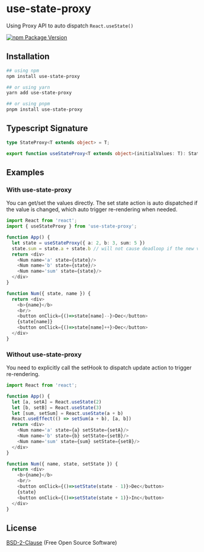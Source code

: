 # use-state-proxy

Using Proxy API to auto dispatch `React.useState()`

[![npm Package Version](https://img.shields.io/npm/v/use-state-proxy?maxAge=3600)](https://www.npmjs.com/package/use-state-proxy)

## Installation

```bash
## using npm
npm install use-state-proxy

## or using yarn
yarn add use-state-proxy

## or using pnpm
pnpm install use-state-proxy
```

## Typescript Signature
```typescript
type StateProxy<T extends object> = T;

export function useStateProxy<T extends object>(initialValues: T): StateProxy<T>;
```

## Examples

### With use-state-proxy
You can get/set the values directly.
The set state action is auto dispatched if the value is changed, which auto trigger re-rendering when needed.
```typescript jsx
import React from 'react';
import { useStateProxy } from 'use-state-proxy';

function App() {
  let state = useStateProxy({ a: 2, b: 3, sum: 5 })
  state.sum = state.a + state.b // will not cause deadloop if the new values === existing value
  return <div>
    <Num name='a' state={state}/>
    <Num name='b' state={state}/>
    <Num name='sum' state={state}/>
  </div>
}

function Num({ state, name }) {
  return <div>
    <b>{name}</b>
    <br/>
    <button onClick={()=>state[name]--}>Dec</button>
    {state[name]}
    <button onClick={()=>state[name]++}>Dec</button>
  </div>
}
```

### Without use-state-proxy
You need to explicitly call the setHook to dispatch update action to trigger re-rendering.
```typescript jsx
import React from 'react';

function App() {
  let [a, setA] = React.useState(2)
  let [b, setB] = React.useState(3)
  let [sum, setSum] = React.useState(a + b)
  React.useEffect(() => setSum(a + b), [a, b])
  return <div>
    <Num name='a' state={a} setState={setA}/>
    <Num name='b' state={b} setState={setB}/>
    <Num name='sum' state={sum} setState={setB}/>
  </div>
}

function Num({ name, state, setState }) {
  return <div>
    <b>{name}</b>
    <br/>
    <button onClick={()=>setState(state - 1)}>Dec</button>
    {state}
    <button onClick={()=>setState(state + 1)}>Inc</button>
  </div>
}
```

## License
[BSD-2-Clause](./LICENSE) (Free Open Source Software)
